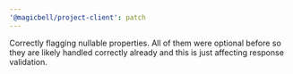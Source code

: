 ```yaml
---
'@magicbell/project-client': patch
---
```


Correctly flagging nullable properties. All of them were optional before so they are likely handled correctly already and this is just affecting response validation.

